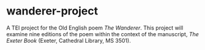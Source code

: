 # wanderer-project
A TEI project for the Old English poem _The Wanderer_. This project will examine nine editions of the poem within the context of the manuscript, _The Exeter Book_ (Exeter, Cathedral Library, MS 3501).
